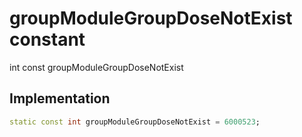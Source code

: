 


# groupModuleGroupDoseNotExist constant







int const groupModuleGroupDoseNotExist
  







## Implementation

```dart
static const int groupModuleGroupDoseNotExist = 6000523;
```







